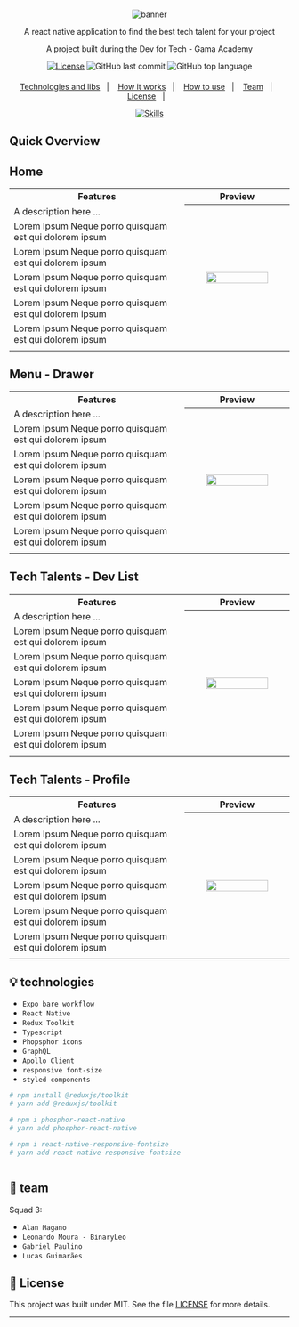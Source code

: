 <div align="center" style="margin: 20px; text-align: center">

   ![banner](https://user-images.githubusercontent.com/72607039/188328311-0fa1f3cd-ee57-46fd-83a7-90495366dded.png)
   
  <p>A  react native application to find the best tech talent for your project</p>
  <p>A project built during the Dev for Tech - Gama Academy</p>
 
  [![License](http://img.shields.io/:license-mit-blue.svg?style=flat-square)](https://github.com/BinaryLeo/react_native_find_dev/blob/main/LICENSE)
  ![GitHub last commit](https://img.shields.io/github/last-commit/BinaryLeo/react_native_find_dev?style=flat-square)
  ![GitHub top language](https://img.shields.io/github/languages/top/BinaryLeo/react_native_find_dev?style=flat-square)
 
</div>
<p align="center">
  <a href="#-technologies">Technologies and libs</a>&nbsp;&nbsp;&nbsp;|&nbsp;&nbsp;&nbsp;
  <a href="#-how-it-works">How it works</a>&nbsp;&nbsp;&nbsp;|&nbsp;&nbsp;&nbsp;
  <a href="#-how-to-use">How to use</a>&nbsp;&nbsp;&nbsp;|&nbsp;&nbsp;&nbsp;
  <a href="#-team">Team</a>&nbsp;&nbsp;&nbsp;|&nbsp;&nbsp;&nbsp;
  <a href="#-license">License</a>&nbsp;&nbsp;&nbsp;|&nbsp;&nbsp;&nbsp;

</p>

<div align="center">  

 [![Skills](https://skillicons.dev/icons?i=react,ts,graphql,vscode,styledcomponents,redux,&perline=6)](https://github.com/BinaryLeo/react_native_find_dev)
 
</div>



## Quick Overview

## Home
<table>
  <tr>
    <th width="50%">Features</th>
    <th width="30%">Preview</th>
  </tr>
  <tr>
    <td>A description here ... </td>
    <th rowspan="7"><img src="https://user-images.githubusercontent.com/72607039/188329109-9e9be1ae-1dd3-4e1e-ab75-35072e8eae78.png?raw=true" width="80%" /></th>
  </tr>
   <tr> <td> Lorem Ipsum Neque porro quisquam est qui dolorem ipsum</td> </tr>
   <tr> <td> Lorem Ipsum Neque porro quisquam est qui dolorem ipsum</td> </tr>
   <tr> <td> Lorem Ipsum Neque porro quisquam est qui dolorem ipsum</td> </tr>
   <tr> <td> Lorem Ipsum Neque porro quisquam est qui dolorem ipsum</td> </tr>
   <tr> <td> Lorem Ipsum Neque porro quisquam est qui dolorem ipsum</td> </tr>
  <tr><td> </td> </tr>
  </tr>
</table>

## Menu - Drawer
<table>
  <tr>
    <th width="50%">Features</th>
    <th width="30%">Preview</th>
  </tr>
  <tr>
    <td>A description here ... </td>
    <th rowspan="7"><img src="https://user-images.githubusercontent.com/72607039/188329271-13cf5a76-4c75-4c90-9bf7-932b6838c1bc.png?raw=true" width="80%" /></th>
  </tr>
   <tr> <td> Lorem Ipsum Neque porro quisquam est qui dolorem ipsum</td> </tr>
   <tr> <td> Lorem Ipsum Neque porro quisquam est qui dolorem ipsum</td> </tr>
   <tr> <td> Lorem Ipsum Neque porro quisquam est qui dolorem ipsum</td> </tr>
   <tr> <td> Lorem Ipsum Neque porro quisquam est qui dolorem ipsum</td> </tr>
   <tr> <td> Lorem Ipsum Neque porro quisquam est qui dolorem ipsum</td> </tr>
  <tr><td> </td> </tr>
  </tr>
</table>

## Tech Talents - Dev List
<table>
  <tr>
    <th width="50%">Features</th>
    <th width="30%">Preview</th>
  </tr>
  <tr>
    <td>A description here ... </td>
    <th rowspan="7"><img src="https://user-images.githubusercontent.com/72607039/188329376-6d467641-1513-4ffb-a12f-8b1046eea35a.png?raw=true" width="80%" /></th>
  </tr>
   <tr> <td> Lorem Ipsum Neque porro quisquam est qui dolorem ipsum</td> </tr>
   <tr> <td> Lorem Ipsum Neque porro quisquam est qui dolorem ipsum</td> </tr>
   <tr> <td> Lorem Ipsum Neque porro quisquam est qui dolorem ipsum</td> </tr>
   <tr> <td> Lorem Ipsum Neque porro quisquam est qui dolorem ipsum</td> </tr>
   <tr> <td> Lorem Ipsum Neque porro quisquam est qui dolorem ipsum</td> </tr>
  <tr><td> </td> </tr>
  </tr>
</table>


## Tech Talents - Profile
<table>
  <tr>
    <th width="50%">Features</th>
    <th width="30%">Preview</th>
  </tr>
  <tr>
    <td>A description here ... </td>
    <th rowspan="7"><img src="https://user-images.githubusercontent.com/72607039/188329421-335f1443-f030-4b55-beb7-5437589b4bb2.png?raw=true" width="80%" /></th>
  </tr>
   <tr> <td> Lorem Ipsum Neque porro quisquam est qui dolorem ipsum</td> </tr>
   <tr> <td> Lorem Ipsum Neque porro quisquam est qui dolorem ipsum</td> </tr>
   <tr> <td> Lorem Ipsum Neque porro quisquam est qui dolorem ipsum</td> </tr>
   <tr> <td> Lorem Ipsum Neque porro quisquam est qui dolorem ipsum</td> </tr>
   <tr> <td> Lorem Ipsum Neque porro quisquam est qui dolorem ipsum</td> </tr>
  <tr><td> </td> </tr>
  </tr>
</table>


## 💡 technologies

- ``Expo bare workflow``
- ``React Native``
- ``Redux Toolkit``
- ``Typescript``
- ``Phopsphor icons`` 
- ``GraphQL``
- ``Apollo Client``  
- ``responsive font-size`` 
- ``styled components``

```bash
# npm install @reduxjs/toolkit
# yarn add @reduxjs/toolkit

# npm i phosphor-react-native
# yarn add phosphor-react-native

# npm i react-native-responsive-fontsize
# yarn add react-native-responsive-fontsize



```



## 👤 team

Squad 3:
- ``Alan Magano``
- ``Leonardo Moura - BinaryLeo``
- ``Gabriel Paulino``
- ``Lucas Guimarães``

## 📄 License

This project was built under MIT. See the file [LICENSE](LICENSE) for more details.

---